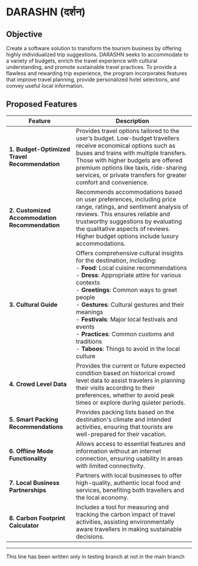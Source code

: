# **DARASHN (दर्शन)**

## **Objective**  
Create a software solution to transform the tourism business by offering highly individualized trip suggestions. DARASHN seeks to accommodate to a variety of budgets, enrich the travel experience with cultural understanding, and promote sustainable travel practices. To provide a flawless and rewarding trip experience, the program incorporates features that improve travel planning, provide personalized hotel selections, and convey useful local information.

## **Proposed Features**

| Feature                           | Description                                                                                          |
|-----------------------------------|------------------------------------------------------------------------------------------------------|
| **1. Budget-Optimized Travel Recommendation** | Provides travel options tailored to the user’s budget. Low-budget travellers receive economical options such as buses and trains with multiple transfers. Those with higher budgets are offered premium options like taxis, ride-sharing services, or private transfers for greater comfort and convenience. |
| **2. Customized Accommodation Recommendation** | Recommends accommodations based on user preferences, including price range, ratings, and sentiment analysis of reviews. This ensures reliable and trustworthy suggestions by evaluating the qualitative aspects of reviews. Higher budget options include luxury accommodations. |
| **3. Cultural Guide**             | Offers comprehensive cultural insights for the destination, including: <br> - **Food**: Local cuisine recommendations <br> - **Dress**: Appropriate attire for various contexts <br> - **Greetings**: Common ways to greet people <br> - **Gestures**: Cultural gestures and their meanings <br> - **Festivals**: Major local festivals and events <br> - **Practices**: Common customs and traditions <br> - **Taboos**: Things to avoid in the local culture |
| **4. Crowd Level Data**           | Provides the current or future expected condition based on historical crowd level data to assist travelers in planning their visits according to their preferences, whether to avoid peak times or explore during quieter periods. |
| **5. Smart Packing Recommendations** | Provides packing lists based on the destination's climate and intended activities, ensuring that tourists are well-prepared for their vacation. |
| **6. Offline Mode Functionality** | Allows access to essential features and information without an internet connection, ensuring usability in areas with limited connectivity. |
| **7. Local Business Partnerships** | Partners with local businesses to offer high-quality, authentic local food and services, benefiting both travellers and the local economy. |
| **8. Carbon Footprint Calculator** | Includes a tool for measuring and tracking the carbon impact of travel activities, assisting environmentally aware travellers in making sustainable decisions. |

---



This line has been written only in testing branch
at not in the main branch
